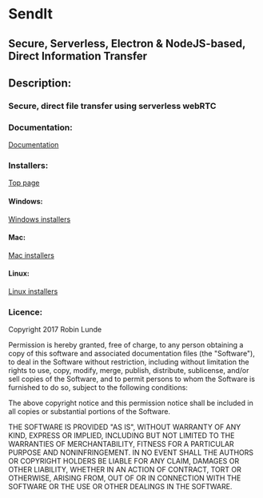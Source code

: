 # SendIt
## Secure, Serverless, Electron & NodeJS-based, Direct Information Transfer

## Description:
### Secure, direct file transfer using serverless webRTC

### Documentation:
[Documentation](https://robiq.github.io/Project/)

### Installers:
[Top page](https://github.com/Robiq/SendIt_release)
#### Windows: 
[Windows installers](https://github.com/Robiq/SendIt_release/tree/master/Windows)
#### Mac:
[Mac installers](https://github.com/Robiq/SendIt_release/tree/master/Mac)
#### Linux:
[Linux installers](https://github.com/Robiq/SendIt_release/tree/master/Linux)

### Licence:
Copyright 2017 Robin Lunde

Permission is hereby granted, free of charge, to any person obtaining a copy of this software and associated documentation files (the "Software"), to deal in the Software without restriction, including without limitation the rights to use, copy, modify, merge, publish, distribute, sublicense, and/or sell copies of the Software, and to permit persons to whom the Software is furnished to do so, subject to the following conditions:

The above copyright notice and this permission notice shall be included in all copies or substantial portions of the Software.

THE SOFTWARE IS PROVIDED "AS IS", WITHOUT WARRANTY OF ANY KIND, EXPRESS OR IMPLIED, INCLUDING BUT NOT LIMITED TO THE WARRANTIES OF MERCHANTABILITY, FITNESS FOR A PARTICULAR PURPOSE AND NONINFRINGEMENT. IN NO EVENT SHALL THE AUTHORS OR COPYRIGHT HOLDERS BE LIABLE FOR ANY CLAIM, DAMAGES OR OTHER LIABILITY, WHETHER IN AN ACTION OF CONTRACT, TORT OR OTHERWISE, ARISING FROM, OUT OF OR IN CONNECTION WITH THE SOFTWARE OR THE USE OR OTHER DEALINGS IN THE SOFTWARE.